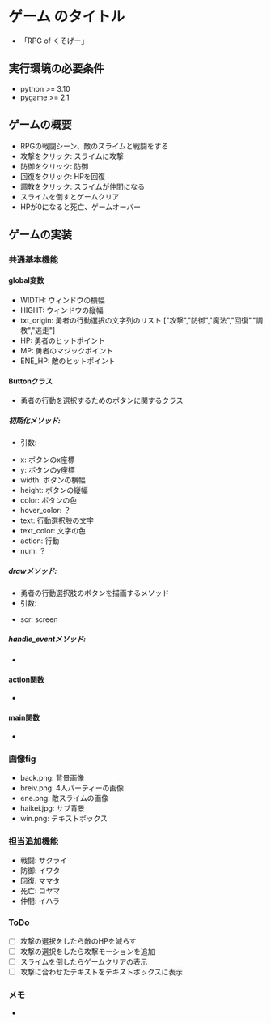 # ゲーム のタイトル
* 「RPG of くそげー」
## 実行環境の必要条件
* python >= 3.10
* pygame >= 2.1

## ゲームの概要
* RPGの戦闘シーン、敵のスライムと戦闘をする
* 攻撃をクリック: スライムに攻撃
* 防御をクリック: 防御
* 回復をクリック: HPを回復
* 調教をクリック: スライムが仲間になる
* スライムを倒すとゲームクリア
* HPが0になると死亡、ゲームオーバー

## ゲームの実装
### 共通基本機能
#### global変数
* WIDTH: ウィンドウの横幅
* HIGHT: ウィンドウの縦幅
* txt_origin: 勇者の行動選択の文字列のリスト ["攻撃","防御","魔法","回復","調教","逃走"]
* HP: 勇者のヒットポイント
* MP: 勇者のマジックポイント
* ENE_HP: 敵のヒットポイント
#### Buttonクラス
* 勇者の行動を選択するためのボタンに関するクラス
##### 初期化メソッド:
* 引数:
+ x: ボタンのx座標
+ y: ボタンのy座標
+ width: ボタンの横幅
+ height: ボタンの縦幅
+ color: ボタンの色
+ hover_color: ？
+ text: 行動選択肢の文字
+ text_color: 文字の色
+ action: 行動
+ num: ？
##### drawメソッド:
* 勇者の行動選択肢のボタンを描画するメソッド
* 引数:
+ scr: screen
##### handle_eventメソッド:
*
#### action関数
*
#### main関数
*
### 画像fig
* back.png: 背景画像
* breiv.png: 4人パーティーの画像
* ene.png: 敵スライムの画像
* haikei.jpg: サブ背景
* win.png: テキストボックス

### 担当追加機能
* 戦闘: サクライ
* 防御: イワタ
* 回復: ママタ
* 死亡: コヤマ
* 仲間: イハラ
### ToDo
- [ ] 攻撃の選択をしたら敵のHPを減らす
- [ ] 攻撃の選択をしたら攻撃モーションを追加
- [ ] スライムを倒したらゲームクリアの表示
- [ ] 攻撃に合わせたテキストをテキストボックスに表示
### メモ
* 